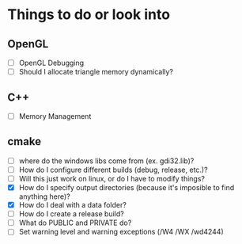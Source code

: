 # Things to do or look into 

## OpenGL
- [ ] OpenGL Debugging 
- [ ] Should I allocate triangle memory dynamically?

## C++
- [ ] Memory Management 

## cmake
- [ ] where do the windows libs come from (ex. gdi32.lib)?
- [ ] How do I configure different builds (debug, release, etc.)?
- [ ] Will this just work on linux, or do I have to modify things? 
- [x] How do I specify output directories (because it's imposible to find anything here)?
- [x] How do I deal with a data folder? 
- [ ] How do I create a release build? 
- [ ] What do PUBLIC and PRIVATE do?
- [ ] Set warning level and warning exceptions (/W4 /WX /wd4244)